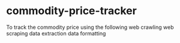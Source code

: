 # commodity-price-tracker
To track the commodity price using the following
web crawling
web scraping
data extraction
data formatting
